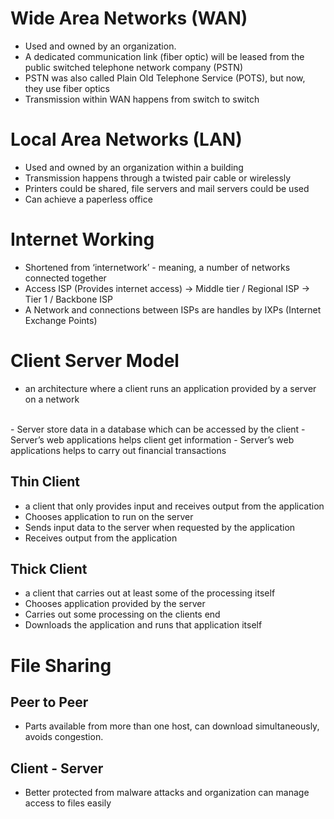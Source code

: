 # Wide Area Networks (WAN)

- Used and owned by an organization.
- A dedicated communication link (fiber optic) will be leased from the public switched telephone network company (PSTN)
- PSTN was also called Plain Old Telephone Service (POTS), but now, they use fiber optics
- Transmission within WAN happens from switch to switch

# Local Area Networks (LAN)

- Used and owned by an organization within a building
- Transmission happens through a twisted pair cable or wirelessly
- Printers could be shared, file servers and mail servers could be used
- Can achieve a paperless office

# Internet Working

- Shortened from ‘internetwork’ - meaning, a number of networks connected together
- Access ISP (Provides internet access) -> Middle tier / Regional ISP -> Tier 1 / Backbone ISP
- A Network and connections between ISPs are handles by IXPs (Internet Exchange Points)

# Client Server Model

- an architecture where a client runs an application provided by a server on a network
<br>
- Server store data in a database which can be accessed by the client
- Server’s web applications helps client get information
- Server’s web applications helps to carry out financial transactions

## Thin Client

- a client that only provides input and receives output from the application
- Chooses application to run on the server
- Sends input data to the server when requested by the application
- Receives output from the application

## Thick Client

- a client that carries out at least some of the processing itself
- Chooses application provided by the server
- Carries out some processing on the clients end
- Downloads the application and runs that application itself

# File Sharing

## Peer to Peer

- Parts available from more than one host, can download simultaneously, avoids congestion.

## Client - Server

- Better protected from malware attacks and organization can manage access to files easily
